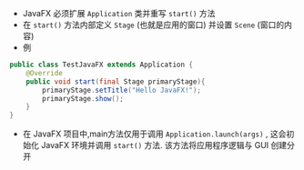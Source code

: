 - JavaFX 必须扩展 `Application` 类并重写 `start()` 方法
- 在 `start()` 方法内部定义 `Stage` (也就是应用的窗口) 并设置 `Scene` (窗口的内容)
- 例
```java
public class TestJavaFX extends Application {
	@Override
	public void start(final Stage primaryStage){
		primaryStage.setTitle("Hello JavaFX!");
		primaryStage.show();
	}
}
```
- 在 JavaFX 项目中,main方法仅用于调用 `Application.launch(args)` , 这会初始化 JavaFX 环境并调用 `start()` 方法. 该方法将应用程序逻辑与 GUI 创建分开